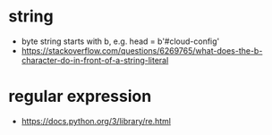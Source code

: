 # string
* byte string starts with b, e.g. head = b'#cloud-config'
* https://stackoverflow.com/questions/6269765/what-does-the-b-character-do-in-front-of-a-string-literal

# regular expression
* https://docs.python.org/3/library/re.html
